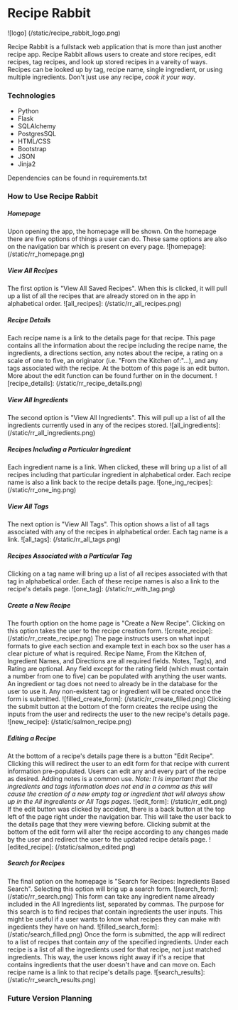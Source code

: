 # Recipe Rabbit

![logo] (/static/recipe_rabbit_logo.png)

Recipe Rabbit is a fullstack web application that is more than just another recipe app. Recipe Rabbit allows users to create and store recipes, edit recipes, tag recipes, and look up stored recipes in a vareity of ways. Recipes can be looked up by tag, recipe name, single ingredient, or using multiple ingredients. Don't just use any recipe, *cook it your way*.

### Technologies

- Python
- Flask
- SQLAlchemy
- PostgresSQL
- HTML/CSS
- Bootstrap
- JSON
- Jinja2

Dependencies can be found in requirements.txt

### How to Use Recipe Rabbit

##### Homepage
Upon opening the app, the homepage will be shown. On the homepage there are five options of things a user can do. These same options are also on the navigation bar which is present on every page.
![homepage]: (/static/rr_homepage.png)

##### View All Recipes
The first option is "View All Saved Recipes". When this is clicked, it will pull up a list of all the recipes that are already stored on in the app in alphabetical order. 
![all_recipes]: (/static/rr_all_recipes.png)

##### Recipe Details
Each recipe name is a link to the details page for that recipe. This page contains all the information about the recipe including the recipe name, the ingredients, a directions section, any notes about the recipe, a rating on a scale of one to five, an originator (i.e. "From the Kitchen of:"...), and any tags associated with the recipe.
At the bottom of this page is an edit button. More about the edit function can be found further on in the document.
![recipe_details]: (/static/rr_recipe_details.png)

##### View All Ingredients
The second option is "View All Ingredients". This will pull up a list of all the ingredients currently used in any of the recipes stored.
![all_ingredients]: (/static/rr_all_ingredients.png)

##### Recipes Including a Particular Ingredient
Each ingredient name is a link. When clicked, these will bring up a list of all recipes including that particular ingredient in alphabetical order. Each recipe name is also a link back to the recipe details page.
![one_ing_recipes]: (/static/rr_one_ing.png)

##### View All Tags
The next option is "View All Tags". This option shows a list of all tags associated with any of the recipes in alphabetical order. Each tag name is a link.
![all_tags]: (/static/rr_all_tags.png)

##### Recipes Associated with a Particular Tag
Clicking on a tag name will bring up a list of all recipes associated with that tag in alphabetical order. Each of these recipe names is also a link to the recipe's details page.
![one_tag]: (/static/rr_with_tag.png)

##### Create a New Recipe
The fourth option on the home page is "Create a New Recipe". Clicking on this option takes the user to the recipe creation form.
![create_recipe]: (/static/rr_create_recipe.png)
The page instructs users on what input formats to give each section and example text in each box so the user has a clear picture of what is required. Recipe Name, From the Kitchen of, Ingredient Names, and Directions are all required fields. Notes, Tag(s), and Rating are optional. Any field except for the rating field (which must contain a number from one to five) can be populated with anything the user wants. An ingredient or tag does not need to already be in the database for the user to use it. Any non-existent tag or ingredient will be created once the form is submitted.
![filled_create_form]: (/static/rr_create_filled.png)
Clicking the submit button at the bottom of the form creates the recipe using the inputs from the user and redirects the user to the new recipe's details page.
![new_recipe]: (/static/salmon_recipe.png)

##### Editing a Recipe
At the bottom of a recipe's details page there is a button "Edit Recipe". Clicking this will redirect the user to an edit form for that recipe with current information pre-populated. Users can edit any and every part of the recipe as desired. Adding notes is a common use.
*Note: It is important that the ingredients and tags information does not end in a comma as this will cause the creation of a new empty tag or ingredient that will always show up in the All Ingredients or All Tags pages.*
![edit_form]: (/static/rr_edit.png)
If the edit button was clicked by accident, there is a back button at the top left of the page right under the navigation bar. This will take the user back to the details page that they were viewing before.
Clicking submit at the bottom of the edit form will alter the recipe according to any changes made by the user and redirect the user to the updated recipe details page.
![edited_recipe]: (/static/salmon_edited.png)

##### Search for Recipes
The final option on the homepage is "Search for Recipes: Ingredients Based Search". Selecting this option will brig up a search form. 
![search_form]: (/static/rr_search.png) 
This form can take any ingredient name already included in the All Ingredients list, separated by commas. The purpose for this search is to find recipes that contain ingredients the user inputs. This might be useful if a user wants to know what recipes they can make with ingedients they have on hand.
![filled_search_form]: (/static/search_filled.png) 
Once the form is submitted, the app will redirect to a list of recipes that contain *any* of the specified ingredients. Under each recipe is a list of all the ingredients used for that recipe, not just matched ingredients. This way, the user knows right away if it's a recipe that contains ingredients that the user doesn't have and can move on. Each recipe name is a link to that recipe's details page.
![search_results]: (/static/rr_search_results.png) 

### Future Version Planning






